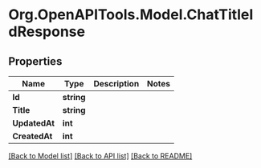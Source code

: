 # Org.OpenAPITools.Model.ChatTitleIdResponse

## Properties

Name | Type | Description | Notes
------------ | ------------- | ------------- | -------------
**Id** | **string** |  | 
**Title** | **string** |  | 
**UpdatedAt** | **int** |  | 
**CreatedAt** | **int** |  | 

[[Back to Model list]](../../README.md#documentation-for-models) [[Back to API list]](../../README.md#documentation-for-api-endpoints) [[Back to README]](../../README.md)

